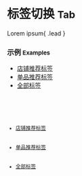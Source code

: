 # 标签切换 <small>Tab</small>

Lorem ipsum{ .lead }

### 示例 <small>Examples</small>

<div class="bs-example">
    <div class="content">
        <ul class="mm-tabs clearfix" style="margin-bottom: -1px;">
            <li class="active"><a href="javascript:;">店铺推荐标签</a></li>
            <li><a href="javascript:;">单品推荐标签</a></li>
            <li><a href="javascript:;">全部标签</a></li>
        </ul>
    </div>
    <pre><code>
    	<ul class="mm-tabs clearfix" style="margin-bottom: -1px;">
            <li class="active"><a href="javascript:;">店铺推荐标签</a></li>
            <li><a href="javascript:;">单品推荐标签</a></li>
            <li><a href="javascript:;">全部标签</a></li>
        </ul>
    </code></pre>
</div>
